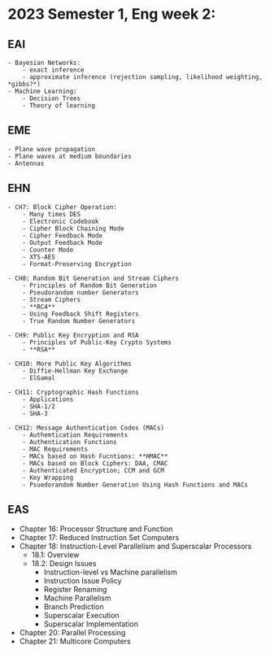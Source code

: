 # 2023 Semester 1, Eng week 2:
## EAI
    - Bayesian Networks:
        - exact inference
        - approximate inference (rejection sampling, likelihood weighting, *gibbs?*)
    - Machine Learning:
        - Decision Trees
        - Theory of learning  

## EME
    - Plane wave propagation
    - Plane waves at medium boundaries
    - Antennas

## EHN
    - CH7: Block Cipher Operation:
        - Many times DES
        - Electronic Codebook
        - Cipher Block Chaining Mode
        - Cipher Feedback Mode
        - Output Feedback Mode
        - Counter Mode
        - XTS-AES 
        - Format-Preserving Encryption
    
    - CH8: Random Bit Generation and Stream Ciphers
        - Principles of Random Bit Generation
        - Pseudorandom number Generators
        - Stream Ciphers
        - **RC4**
        - Using Feedback Shift Registers
        - True Random Number Generators
        
    - CH9: Public Key Encryption and RSA
        - Principles of Public-Key Crypto Systems
        - **RSA**

    - CH10: More Public Key Algorithms
        - Diffie-Hellman Key Exchange
        - ElGamal
    
    - CH11: Cryptographic Hash Functions
        - Applications
        - SHA-1/2
        - SHA-3
    
    - CH12: Message Authentication Codes (MACs) 
        - Authemtication Requirements
        - Authentication Functions
        - MAC Requirements 
        - MACs based on Hash Fucntions: **HMAC**
        - MACs based on Block Ciphers: DAA, CMAC
        - Authenticated Encryption; CCM and GCM
        - Key Wrapping
        - Psuedorandom Number Generation Using Hash Functions and MACs

## EAS
- Chapter 16: Processor Structure and Function
- Chapter 17: Reduced Instruction Set Computers
- Chapter 18: Instruction-Level Parallelism and Superscalar Processors
  - 18.1: Overview
  - 18.2: Design Issues
    - Instruction-level vs Machine parallelism
    - Instruction Issue Policy
    - Register Renaming
    - Machine Parallelism
    - Branch Prediction
    - Superscalar Execution
    - Superscalar Implementation
- Chapter 20: Parallel Processing
- Chapter 21: Multicore Computers

